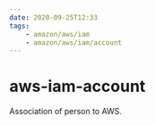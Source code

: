 ```yaml
---
date: 2020-09-25T12:33
tags:
    - amazon/aws/iam
    - amazon/aws/iam/account
---
```


# aws-iam-account

Association of person to AWS.



